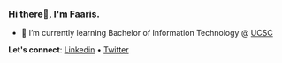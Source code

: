 ### Hi there👋, I'm Faaris. 

- 🌱 I’m currently learning Bachelor of Information Technology @ [UCSC](http://www.bit.lk/)

**Let's connect**: [Linkedin](https://www.linkedin.com/in/muhammad-faaris-972438182/) • [Twitter](https://twitter.com/thisisfaaris)
